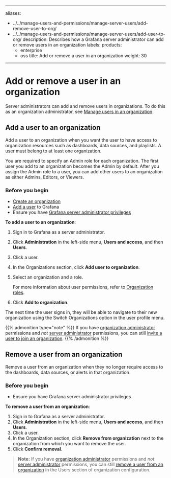 -----

aliases:

- ../../manage-users-and-permissions/manage-server-users/add-remove-user-to-org/
- ../../manage-users-and-permissions/manage-server-users/add-user-to-org/
  description: Describes how a Grafana server administrator can add or remove users
  in an organization
  labels:
  products:
  - enterprise
  - oss
    title: Add or remove a user in an organization
    weight: 30

-----

# Add or remove a user in an organization

Server administrators can add and remove users in organizations. To do this as an organization administrator, see [Manage users in an organization](../../manage-org-users/).

## Add a user to an organization

Add a user to an organization when you want the user to have access to organization resources such as dashboards, data sources, and playlists. A user must belong to at least one organization.

You are required to specify an Admin role for each organization. The first user you add to an organization becomes the Admin by default. After you assign the Admin role to a user, you can add other users to an organization as either Admins, Editors, or Viewers.

### Before you begin

- [Create an organization](../../../organization-management/#create-an-organization)
- [Add a user](./#add-a-user) to Grafana
- Ensure you have [Grafana server administrator privileges](../assign-remove-server-admin-privileges/)

**To add a user to an organization**:

1. Sign in to Grafana as a server administrator.

2. Click **Administration** in the left-side menu, **Users and access**, and then **Users**.

3. Click a user.

4. In the Organizations section, click **Add user to organization**.

5. Select an organization and a role.
   
   For more information about user permissions, refer to [Organization roles](../../../roles-and-permissions/#organization-roles).

6. Click **Add to organization**.

The next time the user signs in, they will be able to navigate to their new organization using the Switch Organizations option in the user profile menu.

{{% admonition type="note" %}}
If you have [organization administrator](../../../roles-and-permissions/#organization-roles) permissions and *not* [server administrator](../../../roles-and-permissions/#grafana-server-administrators) permissions, you can still [invite a user to join an organization](../../manage-org-users/#invite-a-user-to-join-an-organization).
{{% /admonition %}}

## Remove a user from an organization

Remove a user from an organization when they no longer require access to the dashboards, data sources, or alerts in that organization.

### Before you begin

- Ensure you have Grafana server administrator privileges

**To remove a user from an organization**:

1. Sign in to Grafana as a server administrator.
2. Click **Administration** in the left-side menu, **Users and access**, and then **Users**.
3. Click a user.
4. In the Organization section, click **Remove from organization** next to the organization from which you want to remove the user.
5. Click **Confirm removal**.

> **Note:** If you have [organization administrator](../../../roles-and-permissions/#organization-roles) permissions and *not* [server administrator](../../../roles-and-permissions/#grafana-server-administrators) permissions, you can still [remove a user from an organization](../../manage-org-users/#remove-a-user-from-an-organization) in the Users section of organization configuration.
